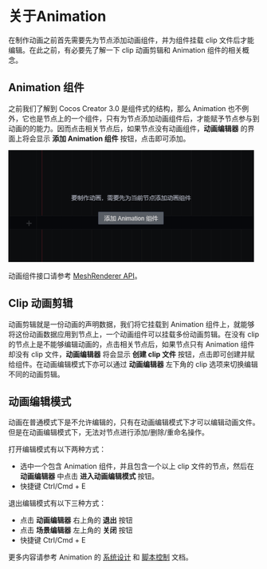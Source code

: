 # 关于Animation

在制作动画之前首先需要先为节点添加动画组件，并为组件挂载 clip 文件后才能编辑。在此之前，有必要先了解一下 clip 动画剪辑和 Animation 组件的相关概念。

## Animation 组件

之前我们了解到 Cocos Creator 3.0 是组件式的结构，那么 Animation 也不例外，它也是节点上的一个组件，只有为节点添加动画组件后，才能赋予节点参与到动画的的能力。因而点击相关节点后，如果节点没有动画组件，**动画编辑器** 的界面上将会显示 **添加 Animation 组件** 按钮，点击即可添加。

![](./animation/add-component.jpg)

动画组件接口请参考 [MeshRenderer API](https://docs.cocos.com/creator/api/zh/classes/animation.animation-1.html)。

## Clip 动画剪辑

动画剪辑就是一份动画的声明数据，我们将它挂载到 Animation 组件上，就能够将这份动画数据应用到节点上，一个动画组件可以挂载多份动画剪辑。在没有 clip 的节点上是不能够编辑动画的，点击相关节点后，如果节点只有 Animation 组件却没有 clip 文件，**动画编辑器** 将会显示 **创建 clip 文件** 按钮，点击即可创建并赋给组件。在动画编辑模式下亦可以通过 **动画编辑器** 左下角的 clip 选项来切换编辑不同的动画剪辑。

## 动画编辑模式

动画在普通模式下是不允许编辑的，只有在动画编辑模式下才可以编辑动画文件。但是在动画编辑模式下，无法对节点进行添加/删除/重命名操作。

打开编辑模式有以下两种方式：

- 选中一个包含 Animation 组件，并且包含一个以上 clip 文件的节点，然后在 **动画编辑器** 中点击 **进入动画编辑模式** 按钮。
- 快捷键 Ctrl/Cmd + E

退出编辑模式有以下三种方式：

- 点击 **动画编辑器** 右上角的 **退出** 按钮
- 点击 **场景编辑器** 左上角的 **关闭** 按钮
- 快捷键 Ctrl/Cmd + E

更多内容请参考 Animation 的 [系统设计](./../../engine/animation/index.md) 和 [脚本控制](./../../engine/animation/animation-component.md) 文档。
